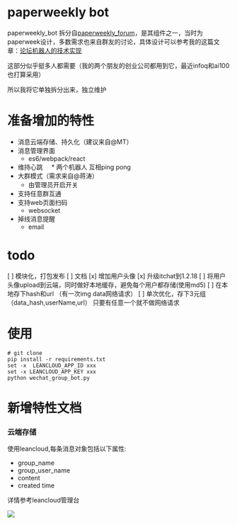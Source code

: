 # paperweekly bot
paperweekly_bot 拆分自[paperweekly_forum](https://github.com/wwj718/paperweekly_forum)，是其组件之一，当时为paperweek设计，多数需求也来自群友的讨论，具体设计可以参考我的这篇文章：[论坛机器人的技术实现](http://blog.just4fun.site/paperweekly-forum-bot.html)

这部分似乎挺多人都需要（我的两个朋友的创业公司都用到它，最近infoq和ai100也打算采用）

所以我将它单独拆分出来，独立维护

# 准备增加的特性
*  消息云端存储、持久化（建议来自@MT）
*  消息管理界面
     *  es6/webpack/react
*  维持心跳
     *  两个机器人 互相ping pong
*  大群模式（需求来自@蒋涛）
     *  由管理员开启开关
*  支持任意群互通
*  支持web页面扫码
     *  websocket
*  掉线消息提醒
     *  email

# todo

[ ]  模块化，打包发布
[ ]  文档
[x]  增加用户头像 
[x]  升级itchat到1.2.18
[ ]  将用户头像upload到云端，同时做好本地缓存，避免每个用户都存储(使用md5) 
    [ ] 在本地存下hash和url （有一次img data网络请求）
    [ ] 单次优化，存下3元组（data_hash,userName,url） 只要有任意一个就不做网络请求

# 使用
```
# git clone 
pip install -r requirements.txt
set -x  LEANCLOUD_APP_ID xxx
set -x LEANCLOUD_APP_KEY xxx
python wechat_group_bot.py
```

# 新增特性文档
### 云端存储
使用leancloud,每条消息对象包括以下属性:

*  group_name
*  group_user_name
*  content
*  created time


详情参考leancloud管理台

![](http://oav6fgfj1.bkt.clouddn.com/lean5c45948b.png)
